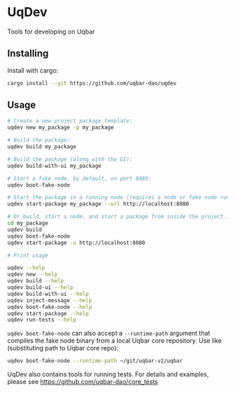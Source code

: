 # UqDev

Tools for developing on Uqbar

## Installing

Install with cargo:

```bash
cargo install --git https://github.com/uqbar-dao/uqdev
```

## Usage

```bash
# Create a new project package template:
uqdev new my_package -p my_package

# Build the package:
uqdev build my_package

# Build the package (along with the UI):
uqdev build-with-ui my_package

# Start a fake node, by default, on port 8080:
uqdev boot-fake-node

# Start the package in a running node (requires a node or fake node running at port given in --url):
uqdev start-package my_package --url http://localhost:8080

# Or build, start a node, and start a package from inside the project...
cd my_package
uqdev build
uqdev boot-fake-node
uqdev start-package -u http://localhost:8080

# Print usage

uqdev --help
uqdev new --help
uqdev build --help
uqdev build-ui --help
uqdev build-with-ui --help
uqdev inject-message --help
uqdev boot-fake-node --help
uqdev start-package --help
uqdev run-tests --help
```

`uqdev boot-fake-node` can also accept a `--runtime-path` argument that compiles the fake node binary from a local Uqbar core repository.
Use like (substituting path to Uqbar core repo):

```bash
uqdev boot-fake-node --runtime-path ~/git/uqbar-v2/uqbar
```

UqDev also contains tools for running tests.
For details and examples, please see https://github.com/uqbar-dao/core_tests
